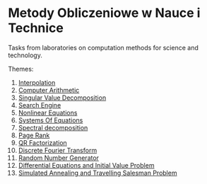 # Metody Obliczeniowe w Nauce i Technice

Tasks from laboratories on computation methods for science and technology.

Themes:
1. [Interpolation](../master/lab01/report1.ipynb "Lab1")
2. [Computer Arithmetic](../master/lab02/report2.ipynb "Lab2")
3. [Singular Value Decomposition](../master/lab03/report3.ipynb "Lab 3")
4. [Search Engine](../master/lab04/report4.ipynb "Lab 4")
5. [Nonlinear Equations](../master/lab05/report5.ipynb "Lab 5")
6. [Systems Of Equations](../master/lab06/report6.ipynb "Lab 6")
7. [Spectral decomposition](../master/lab07/report7.ipynb "Lab 7")
8. [Page Rank](../master/lab08/report8.ipynb "Lab 8")
9. [QR Factorization](../master/lab09/report9.ipynb "Lab 9")
10. [Discrete Fourier Transform](../master/lab10/report10.ipynb "Lab 10")
11. [Random Number Generator](../master/lab11/report11.ipynb "Lab 11")
12. [Differential Equations and Initial Value Problem](../master/lab12/report12.ipynb "Lab 12")
13. [Simulated Annealing and Travelling Salesman Problem](../master/lab13/report13.ipynb "Lab 13")